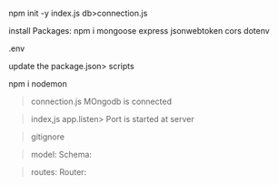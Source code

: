 npm init -y
index.js
db>connection.js

install Packages:
npm i mongoose express jsonwebtoken cors dotenv

.env 

update the package.json> scripts

npm i nodemon

>connection.js
>MOngodb is connected

>index,js
>app.listen> Port is started at server 

>gitignore

>model:
Schema:

>routes:
Router:


